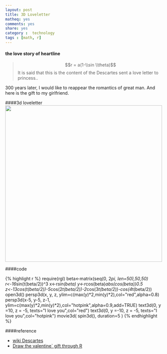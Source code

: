 ```yaml
---
layout: post
title: 3D Loveletter
matheq: yes
comments: yes
share: yes
category :  technology
tags : [math, r]
---
```



#### the love story of heartline

>$$r = a(1-\\sin \\theta)$$
>It is said that this is the content of the Descartes sent a love letter to princess..

300 years later, I would like to reappear the romantics of great man. 
And here is the gift to my girlfriend.

####3d loveletter
<img src="http://i.imgur.com/CkNRhNC.gif" width="500" height="500">


####code

{% highlight r %}
require(rgl)
beta<-matrix(seq(0, 2*pi, len=50),50,50)
r<-16*sin(t(beta/2))^3
x<-r*sin(beta)
y<-r*cos(beta)*abs(cos(beta))*0.5
z<-13*cos(t(beta/2))-5*cos(2*t(beta/2))-2*cos(3*t(beta/2))-cos(4*t(beta/2)) 
open3d()
persp3d(x, y, z, ylim=c(max(y)*2,min(y)*2),col="red",alpha=0.8)
persp3d(x-5, y-5, z-1, ylim=c(max(y)*2,min(y)*2),col="hotpink",alpha=0.9,add=TRUE)
text3d(0, y =10, z = -5, texts="I love you",col="red")
text3d(0, y =-10, z = -5, texts="I love you",col="hotpink")
movie3d( spin3d(), duration=5 )
{% endhighlight %}


####reference

- [wiki Descartes](http://zh.wikipedia.org/wiki/%E7%AC%9B%E5%8D%A1%E5%B0%94)
- [Draw the valentine` gift through R](http://cos.name/2012/02/valentines-gift-by-using-r/)

